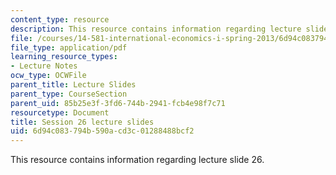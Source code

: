 ```yaml
---
content_type: resource
description: This resource contains information regarding lecture slide 26.
file: /courses/14-581-international-economics-i-spring-2013/6d94c083794b590acd3c01288488bcf2_MIT14_581S13_Lecslides26.pdf
file_type: application/pdf
learning_resource_types:
- Lecture Notes
ocw_type: OCWFile
parent_title: Lecture Slides
parent_type: CourseSection
parent_uid: 85b25e3f-3fd6-744b-2941-fcb4e98f7c71
resourcetype: Document
title: Session 26 lecture slides
uid: 6d94c083-794b-590a-cd3c-01288488bcf2
---
```

This resource contains information regarding lecture slide 26.